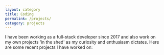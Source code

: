 ```yaml
---
layout: category
title: Coding
permalink: /projects/
category: projects
---
```


I have been working as a full-stack developer since 2017 and also work on my own projects 'in the shed' as my curiosity and enthusiasm dictates. Here are some recent projects I have worked on: